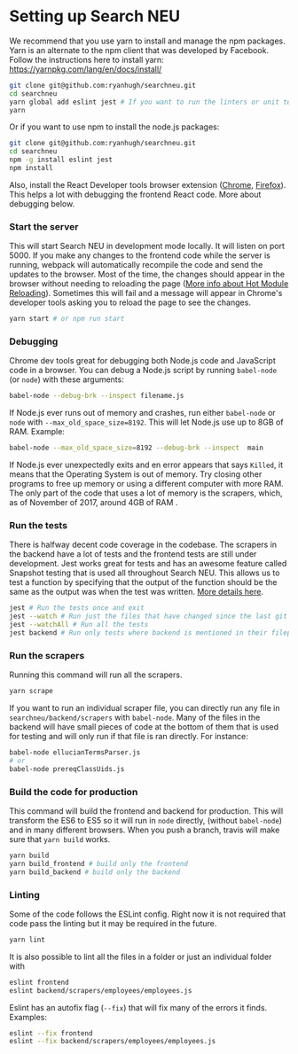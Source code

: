 
# Setting up Search NEU 

We recommend that you use yarn to install and manage the npm packages. Yarn is an alternate to the npm client that was developed by Facebook. Follow the instructions here to install yarn: https://yarnpkg.com/lang/en/docs/install/

```bash
git clone git@github.com:ryanhugh/searchneu.git
cd searchneu
yarn global add eslint jest # If you want to run the linters or unit tests
yarn
```

Or if you want to use npm to install the node.js packages:
```bash
git clone git@github.com:ryanhugh/searchneu.git
cd searchneu
npm -g install eslint jest
npm install
```

Also, install the React Developer tools browser extension ([Chrome](https://chrome.google.com/webstore/detail/react-developer-tools/fmkadmapgofadopljbjfkapdkoienihi?hl=en), [Firefox](https://addons.mozilla.org/en-US/firefox/addon/react-devtools/)). This helps a lot with debugging the frontend React code. More about debugging below.

### Start the server

This will start Search NEU in development mode locally. It will listen on port 5000. If you make any changes to the frontend code while the server is running, webpack will automatically recompile the code and send the updates to the browser. Most of the time, the changes should appear in the browser without needing to reloading the page ([More info about Hot Module Reloading](https://webpack.js.org/concepts/hot-module-replacement/)). Sometimes this will fail and a message will appear in Chrome's developer tools asking you to reload the page to see the changes. 

```bash
yarn start # or npm run start
```

### Debugging

Chrome dev tools great for debugging both Node.js code and JavaScript code in a browser. You can debug a Node.js script by running `babel-node` (or `node`) with these arguments:

```bash
babel-node --debug-brk --inspect filename.js
```

If Node.js ever runs out of memory and crashes, run either `babel-node` or `node` with `--max_old_space_size=8192`. This will let Node.js use up to 8GB of RAM. Example:

```bash
babel-node --max_old_space_size=8192 --debug-brk --inspect  main
```

If Node.js ever unexpectedly exits and en error appears that says `Killed`, it means that the Operating System is out of memory. Try closing other programs to free up memory or using a different computer with more RAM. The only part of the code that uses a lot of memory is the scrapers, which, as of November of 2017, around 4GB of RAM .

### Run the tests

There is halfway decent code coverage in the codebase. The scrapers in the backend have a lot of tests and the frontend tests are still under development. Jest works great for tests and has an awesome feature called Snapshot testing that is used all throughout Search NEU. This allows us to test a function by specifying that the output of the function should be the same as the output was when the test was written. [More details here](http://facebook.github.io/jest/docs/en/snapshot-testing.html).

```bash
jest # Run the tests once and exit
jest --watch # Run just the files that have changed since the last git commit
jest --watchAll # Run all the tests
jest backend # Run only tests where backend is mentioned in their filepath
```

### Run the scrapers

Running this command will run all the scrapers. 
```bash
yarn scrape
```
If you want to run an individual scraper file, you can directly run any file in `searchneu/backend/scrapers` with `babel-node`. Many of the files in the backend will have small pieces of code at the bottom of them that is used for testing and will only run if that file is ran directly. For instance:

```bash
babel-node ellucianTermsParser.js
# or
babel-node prereqClassUids.js
```


### Build the code for production

This command will build the frontend and backend for production. This will transform the ES6 to ES5 so it will run in `node` directly, (without `babel-node`) and in many different browsers. When you push a branch, travis will make sure that `yarn build` works. 

```bash
yarn build
yarn build_frontend # build only the frontend
yarn build_backend # build only the backend

```

### Linting

Some of the code follows the ESLint config. Right now it is not required that code pass the linting but it may be required in the future. 

```bash
yarn lint
```

It is also possible to lint all the files in a folder or just an individual folder with 
```bash
eslint frontend
eslint backend/scrapers/employees/employees.js
```

Eslint has an autofix flag (`--fix`) that will fix many of the errors it finds. Examples:

```bash
eslint --fix frontend
eslint --fix backend/scrapers/employees/employees.js
```

